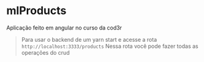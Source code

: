 # mlProducts

Aplicação feito em angular no curso da cod3r

> Para usar o backend de um yarn start e acesse a rota `http://localhost:3333/products`
> Nessa rota você pode fazer todas as operações do crud
